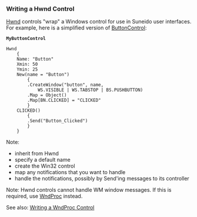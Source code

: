 ### Writing a Hwnd Control

[Hwnd](<../Reference/Hwnd.md>) controls "wrap" a Windows control for use in Suneido user interfaces. For example, here is a simplified version of [ButtonControl](<../Reference/ButtonControl.md>):

**`MyButtonControl`**
``` suneido
Hwnd
    {
    Name: "Button"
    Xmin: 50
    Ymin: 25
    New(name = "Button")
        {
        .CreateWindow("button", name,
            WS.VISIBLE | WS.TABSTOP | BS.PUSHBUTTON)
        .Map = Object()
        .Map[BN.CLICKED] = "CLICKED"
        }
    CLICKED()
        {
        .Send("Button_Clicked")
        }
    }
```

Note:

-	inherit from Hwnd
-	specify a default name
-	create the Win32 control
-	map any notifications that you want to handle
-	handle the notifications, possibly by Send'ing messages to its controller


Note: Hwnd controls cannot handle WM window messages. If this is required, use [WndProc](<../Reference/WndProc.md>) instead.

See also:
[Writing a WndProc Control](<Writing a WndProc Control.md>)